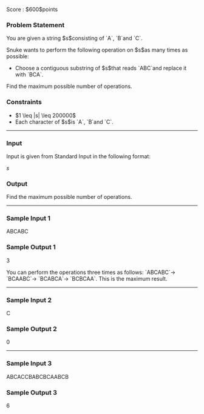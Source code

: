 
<div>

<span>

<span>

<p>
Score : $600$points
</p>

<div>

<section>

### **Problem Statement**

<p>
You are given a string $s$consisting of `A`, `B`and `C`.
</p>

<p>
Snuke wants to perform the following operation on $s$as many times as possible:
</p>

<ul>

<li>
Choose a contiguous substring of $s$that reads `ABC`and replace it with `BCA`.
</li>

</ul>

<p>
Find the maximum possible number of operations.
</p>

</section>

</div>

<div>

<section>

### **Constraints**

<ul>

<li>
$1 \leq |s| \leq 200000$
</li>

<li>
Each character of $s$is `A`, `B`and `C`.
</li>

</ul>

</section>

</div>

---

<div>

<div>

<section>

### **Input**

<p>
Input is given from Standard Input in the following format:
</p>

<div>

$s$
</div>

</section>

</div>

<div>

<section>

### **Output**

<p>
Find the maximum possible number of operations.
</p>

</section>

</div>

</div>

---

<div>

<section>

### **Sample Input 1**

<div>

ABCABC

</div>

</section>

</div>

<div>

<section>

### **Sample Output 1**

<div>

3

</div>

<p>
You can perform the operations three times as follows: `ABCABC`→ `BCAABC`→ `BCABCA`→ `BCBCAA`. This is the maximum result.
</p>

</section>

</div>

---

<div>

<section>

### **Sample Input 2**

<div>

C

</div>

</section>

</div>

<div>

<section>

### **Sample Output 2**

<div>

0

</div>

</section>

</div>

---

<div>

<section>

### **Sample Input 3**

<div>

ABCACCBABCBCAABCB

</div>

</section>

</div>

<div>

<section>

### **Sample Output 3**

<div>

6

</div>

</section>

</div>

</span>

</span>

</div>
